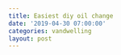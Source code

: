 ```yaml
---
title: Easiest diy oil change
date: '2019-04-30 07:00:00'
categories: vandwelling
layout: post
---
```


